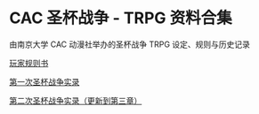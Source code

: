 # CAC 圣杯战争 - TRPG 资料合集

由南京大学 CAC 动漫社举办的圣杯战争 TRPG 设定、规则与历史记录

[玩家规则书](./rulebook)

[第一次圣杯战争实录](./history/20170805-FirstWar)   

[第二次圣杯战争实录（更新到第三章）](./history/20170812-SecondWar)